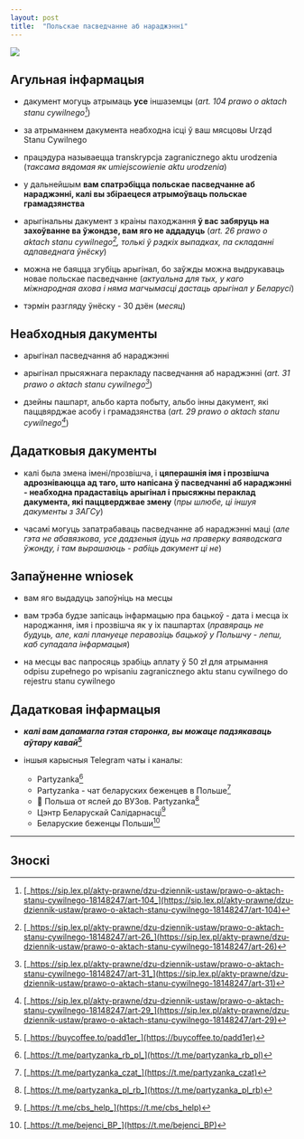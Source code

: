 ```yaml
---
layout: post
title:  "Польскае пасведчанне аб нараджэнні"
---
```


![](/pl-pages/assets/img/pl-birth-certificate.jpg)

## Агульная інфармацыя

- дакумент могуць атрымаць **усе** іншаземцы (_art. 104 prawo o aktach stanu cywilnego[^1]_)

- за атрыманнем дакумента неабходна ісці ў ваш мясцовы Urząd Stanu Cywilnego

- працэдура называецца transkrypcja zagranicznego aktu urodzenia (_таксама вядомая як umiejscowienie aktu urodzenia_)

- у дальнейшым **вам спатрэбіцца польскае пасведчанне аб нараджэнні, калі вы збіраецеся атрымоўваць польскае грамадзянства**

- арыгінальны дакумент з краіны паходжання **ў вас забяруць на захоўванне ва ўжондзе, вам яго не аддадуць** (_art. 26 prawo o aktach stanu cywilnego[^2], толькі ў рэдкіх выпадках, па складанні адпаведнага ўнёску_)

- можна не баяцца згубіць арыгінал, бо заўжды можна выдрукаваць новае польскае пасведчанне (_актуальна для тых, у каго міжнародная ахова і няма магчымасці дастаць арыгінал у Беларусі_)

- тэрмін разгляду ўнёску - 30 дзён (_месяц_)


## Неабходныя дакументы
- арыгінал пасведчання аб нараджэнні

- арыгінал прысяжнага перакладу пасведчання аб нараджэнні (_art. 31 prawo o aktach stanu cywilnego[^3]_)

- дзейны пашпарт, альбо карта побыту, альбо інны дакумент, які паццвярджае асобу і грамадзянства (_art. 29 prawo o aktach stanu cywilnego[^4]_)

## Дадатковыя дакументы
- калі была змена імені/прозвішча, і **цяперашнія імя і прозвішча адрозніваюцца ад таго, што напісана ў пасведчанні аб нараджэнні - неабходна прадаставіць арыгінал і прысяжны пераклад дакумента, які паццверджвае змену** (_пры шлюбе, ці іншуя дакументы з ЗАГСу_)

- часамі могуць запатрабаваць пасведчанне аб нараджэнні маці (_але гэта не абавязкова, усе дадзеныя ідуць на праверку ваяводскага ўжонду, і там вырашаюць - рабіць дакумент ці не_)

## Запаўненне wniosek

- вам яго выдадуць запоўніць на месцы

- вам трэба будзе запісаць інфармацыю пра бацькоў - дата і месца іх народжання, імя і прозвішча як у іх пашпартах (_правяраць не будуць, але, калі плануеце перавозіць бацькоў у Польшчу - лепш, каб супадала інфармацыя_)

- на месцы вас папросяць зрабіць аплату ў 50 zł для атрымання odpisu zupełnego po wpisaniu zagranicznego aktu stanu cywilnego do rejestru stanu cywilnego

## Дадатковая інфармацыя

- **_калі вам дапамагла гэтая старонка, вы можаце падзякаваць аўтару кавай[^5]_**

- іншыя карысныя Telegram чаты і каналы: 
  - Partyzanka[^6]
  - Partyzanka - чат беларуских беженцев в Польше[^7]
  - 🏫 Польша от яслей до ВУЗов. Partyzanka[^8]
  - Цэнтр Беларускай Салідарнасці[^9]
  - Беларуские беженцы Польши[^10]

---

## Зноскі
[^1]: [_https://sip.lex.pl/akty-prawne/dzu-dziennik-ustaw/prawo-o-aktach-stanu-cywilnego-18148247/art-104_](https://sip.lex.pl/akty-prawne/dzu-dziennik-ustaw/prawo-o-aktach-stanu-cywilnego-18148247/art-104)
[^2]: [_https://sip.lex.pl/akty-prawne/dzu-dziennik-ustaw/prawo-o-aktach-stanu-cywilnego-18148247/art-26_](https://sip.lex.pl/akty-prawne/dzu-dziennik-ustaw/prawo-o-aktach-stanu-cywilnego-18148247/art-26)
[^3]: [_https://sip.lex.pl/akty-prawne/dzu-dziennik-ustaw/prawo-o-aktach-stanu-cywilnego-18148247/art-31_](https://sip.lex.pl/akty-prawne/dzu-dziennik-ustaw/prawo-o-aktach-stanu-cywilnego-18148247/art-31)
[^4]: [_https://sip.lex.pl/akty-prawne/dzu-dziennik-ustaw/prawo-o-aktach-stanu-cywilnego-18148247/art-29_](https://sip.lex.pl/akty-prawne/dzu-dziennik-ustaw/prawo-o-aktach-stanu-cywilnego-18148247/art-29)
[^5]: [_https://buycoffee.to/padd1er_](https://buycoffee.to/padd1er)
[^6]: [_https://t.me/partyzanka_rb_pl_](https://t.me/partyzanka_rb_pl)
[^7]: [_https://t.me/partyzanka_czat_](https://t.me/partyzanka_czat)
[^8]: [_https://t.me/partyzanka_pl_rb_](https://t.me/partyzanka_pl_rb)
[^9]: [_https://t.me/cbs_help_](https://t.me/cbs_help)
[^10]: [_https://t.me/bejenci_BP_](https://t.me/bejenci_BP)
